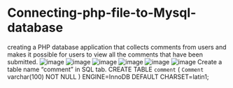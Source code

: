 # Connecting-php-file-to-Mysql-database
creating a PHP database application that collects comments from users and makes it possible for users to view all the comments that have been submitted.
![image](https://user-images.githubusercontent.com/66742450/144014601-e43a4fd0-af41-4ac2-afb6-fc679d95e2a0.png)
![image](https://user-images.githubusercontent.com/66742450/144014635-627b355b-7472-463e-98f6-d400d87f24f5.png)
![image](https://user-images.githubusercontent.com/66742450/144014659-cf00a210-31a6-4061-9bb3-6e975c9d9a69.png)
![image](https://user-images.githubusercontent.com/66742450/144014687-89c6f75e-521f-4707-b2a9-0eb666c2af09.png)
![image](https://user-images.githubusercontent.com/66742450/144014722-c10f5c01-a0c6-40d0-bbcc-727e637bcb9f.png)
![image](https://user-images.githubusercontent.com/66742450/144014746-f114eeb8-e34e-45ca-8c00-6753009dc11f.png)
Create a table name “comment” in SQL tab.
CREATE TABLE `comment` (
`Comment` varchar(100) NOT NULL
) ENGINE=InnoDB DEFAULT CHARSET=latin1;
